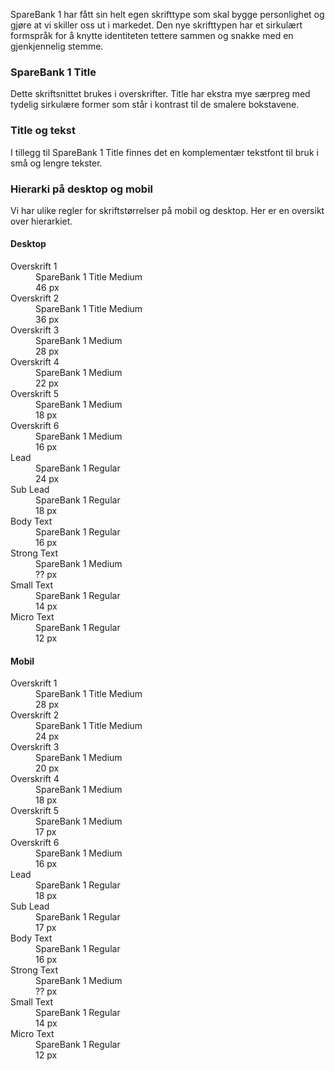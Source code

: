 SpareBank 1 har fått sin helt egen skrifttype som skal bygge personlighet og gjøre at vi skiller oss ut i markedet. Den nye skrifttypen har et sirkulært formspråk for å knytte identiteten tettere sammen og snakke med en gjenkjennelig stemme.

### SpareBank 1 Title

Dette skriftsnittet brukes i overskrifter. Title har ekstra mye særpreg med tydelig sirkulære former som står i kontrast til de smalere bokstavene.

### Title og tekst

I tillegg til SpareBank 1 Title finnes det en komplementær tekstfont til bruk i små og lengre tekster.

### Hierarki på desktop og mobil

Vi har ulike regler for skriftstørrelser på mobil og desktop. Her er en oversikt over hierarkiet.

#### Desktop

<dl class="sb1ds-typography-hierarchy sb1ds-typography-hierarchy--desktop">
    <dt class="sb1ds-typography-hierarchy__description">Overskrift 1</dt>
    <dd class="sb1ds-typography-hierarchy__element"><span class="ffe-h1 sb1ds-typography-hierarchy__example sb1ds-typography-hierarchy__example--h1">SpareBank 1 Title Medium</span></dd>
    <dd class="sb1ds-typography-hierarchy__font-size">46 px</dd>
    <dt class="sb1ds-typography-hierarchy__description">Overskrift 2</dt>
    <dd class="sb1ds-typography-hierarchy__element"><span class="ffe-h2 sb1ds-typography-hierarchy__example sb1ds-typography-hierarchy__example--h2">SpareBank 1 Title Medium</span></dd>
    <dd class="sb1ds-typography-hierarchy__font-size">36 px</dd>
    <dt class="sb1ds-typography-hierarchy__description">Overskrift 3</dt>
    <dd class="sb1ds-typography-hierarchy__element"><span class="ffe-h3 sb1ds-typography-hierarchy__example sb1ds-typography-hierarchy__example--h3">SpareBank 1 Medium</span></dd>
    <dd class="sb1ds-typography-hierarchy__font-size">28 px</dd>
    <dt class="sb1ds-typography-hierarchy__description">Overskrift 4</dt>
    <dd class="sb1ds-typography-hierarchy__element"><span class="ffe-h4 sb1ds-typography-hierarchy__example sb1ds-typography-hierarchy__example--h4">SpareBank 1 Medium</span></dd>
    <dd class="sb1ds-typography-hierarchy__font-size">22 px</dd>
    <dt class="sb1ds-typography-hierarchy__description">Overskrift 5</dt>
    <dd class="sb1ds-typography-hierarchy__element"><span class="ffe-h5 sb1ds-typography-hierarchy__example sb1ds-typography-hierarchy__example--h5">SpareBank 1 Medium</span></dd>
    <dd class="sb1ds-typography-hierarchy__font-size">18 px</dd>
    <dt class="sb1ds-typography-hierarchy__description">Overskrift 6</dt>
    <dd class="sb1ds-typography-hierarchy__element"><span class="ffe-h6 sb1ds-typography-hierarchy__example sb1ds-typography-hierarchy__example--h6">SpareBank 1 Medium</span></dd>
    <dd class="sb1ds-typography-hierarchy__font-size">16 px</dd>
    <dt class="sb1ds-typography-hierarchy__description">Lead</dt>
    <dd class="sb1ds-typography-hierarchy__element"><span class="ffe-lead-paragraph sb1ds-typography-hierarchy__example sb1ds-typography-hierarchy__example--lead-paragraph">SpareBank 1 Regular</span></dd>
    <dd class="sb1ds-typography-hierarchy__font-size">24 px</dd>
    <dt class="sb1ds-typography-hierarchy__description">Sub Lead</dt>
    <dd class="sb1ds-typography-hierarchy__element"><span class="ffe-sub-lead-paragraph sb1ds-typography-hierarchy__example sb1ds-typography-hierarchy__example--sub-lead-paragraph">SpareBank 1 Regular</span></dd>
    <dd class="sb1ds-typography-hierarchy__font-size">18 px</dd>
    <dt class="sb1ds-typography-hierarchy__description">Body Text</dt>
    <dd class="sb1ds-typography-hierarchy__element"><span class="ffe-body-text sb1ds-typography-hierarchy__example sb1ds-typography-hierarchy__example--body-text">SpareBank 1 Regular</span></dd>
    <dd class="sb1ds-typography-hierarchy__font-size">16 px</dd>
    <dt class="sb1ds-typography-hierarchy__description">Strong Text</dt>
    <dd class="sb1ds-typography-hierarchy__element"><span class="ffe-body-text ffe-strong-text sb1ds-typography-hierarchy__example sb1ds-typography-hierarchy__example--strong-text">SpareBank 1 Medium</span></dd>
    <dd class="sb1ds-typography-hierarchy__font-size">?? px</dd>
    <dt class="sb1ds-typography-hierarchy__description">Small Text</dt>
    <dd class="sb1ds-typography-hierarchy__element"><span class="ffe-small-text sb1ds-typography-hierarchy__example sb1ds-typography-hierarchy__example--small-text">SpareBank 1 Regular</span></dd>
    <dd class="sb1ds-typography-hierarchy__font-size">14 px</dd>
    <dt class="sb1ds-typography-hierarchy__description">Micro Text</dt>
    <dd class="sb1ds-typography-hierarchy__element"><span class="ffe-micro-text sb1ds-typography-hierarchy__example sb1ds-typography-hierarchy__example--micro-text">SpareBank 1 Regular</span></dd>
    <dd class="sb1ds-typography-hierarchy__font-size">12 px</dd>
</dl>

#### Mobil

<dl class="sb1ds-typography-hierarchy sb1ds-typography-hierarchy--mobile">
    <dt class="sb1ds-typography-hierarchy__description">Overskrift 1</dt>
    <dd class="sb1ds-typography-hierarchy__element"><span class="ffe-h1 sb1ds-typography-hierarchy__example sb1ds-typography-hierarchy__example--h1">SpareBank 1 Title Medium</span></dd>
    <dd class="sb1ds-typography-hierarchy__font-size">28 px</dd>
    <dt class="sb1ds-typography-hierarchy__description">Overskrift 2</dt>
    <dd class="sb1ds-typography-hierarchy__element"><span class="ffe-h2 sb1ds-typography-hierarchy__example sb1ds-typography-hierarchy__example--h2">SpareBank 1 Title Medium</span></dd>
    <dd class="sb1ds-typography-hierarchy__font-size">24 px</dd>
    <dt class="sb1ds-typography-hierarchy__description">Overskrift 3</dt>
    <dd class="sb1ds-typography-hierarchy__element"><span class="ffe-h3 sb1ds-typography-hierarchy__example sb1ds-typography-hierarchy__example--h3">SpareBank 1 Medium</span></dd>
    <dd class="sb1ds-typography-hierarchy__font-size">20 px</dd>
    <dt class="sb1ds-typography-hierarchy__description">Overskrift 4</dt>
    <dd class="sb1ds-typography-hierarchy__element"><span class="ffe-h4 sb1ds-typography-hierarchy__example sb1ds-typography-hierarchy__example--h4">SpareBank 1 Medium</span></dd>
    <dd class="sb1ds-typography-hierarchy__font-size">18 px</dd>
    <dt class="sb1ds-typography-hierarchy__description">Overskrift 5</dt>
    <dd class="sb1ds-typography-hierarchy__element"><span class="ffe-h5 sb1ds-typography-hierarchy__example sb1ds-typography-hierarchy__example--h5">SpareBank 1 Medium</span></dd>
    <dd class="sb1ds-typography-hierarchy__font-size">17 px</dd>
    <dt class="sb1ds-typography-hierarchy__description">Overskrift 6</dt>
    <dd class="sb1ds-typography-hierarchy__element"><span class="ffe-h6 sb1ds-typography-hierarchy__example sb1ds-typography-hierarchy__example--h6">SpareBank 1 Medium</span></dd>
    <dd class="sb1ds-typography-hierarchy__font-size">16 px</dd>
    <dt class="sb1ds-typography-hierarchy__description">Lead</dt>
    <dd class="sb1ds-typography-hierarchy__element"><span class="ffe-lead-paragraph sb1ds-typography-hierarchy__example sb1ds-typography-hierarchy__example--lead-paragraph">SpareBank 1 Regular</span></dd>
    <dd class="sb1ds-typography-hierarchy__font-size">18 px</dd>
    <dt class="sb1ds-typography-hierarchy__description">Sub Lead</dt>
    <dd class="sb1ds-typography-hierarchy__element"><span class="ffe-sub-lead-paragraph sb1ds-typography-hierarchy__example sb1ds-typography-hierarchy__example--sub-lead-paragraph">SpareBank 1 Regular</span></dd>
    <dd class="sb1ds-typography-hierarchy__font-size">17 px</dd>
    <dt class="sb1ds-typography-hierarchy__description">Body Text</dt>
    <dd class="sb1ds-typography-hierarchy__element"><span class="ffe-body-text sb1ds-typography-hierarchy__example sb1ds-typography-hierarchy__example--body-text">SpareBank 1 Regular</span></dd>
    <dd class="sb1ds-typography-hierarchy__font-size">16 px</dd>
    <dt class="sb1ds-typography-hierarchy__description">Strong Text</dt>
    <dd class="sb1ds-typography-hierarchy__element"><span class="ffe-body-text ffe-strong-text sb1ds-typography-hierarchy__example sb1ds-typography-hierarchy__example--strong-text">SpareBank 1 Medium</span></dd>
    <dd class="sb1ds-typography-hierarchy__font-size">?? px</dd>
    <dt class="sb1ds-typography-hierarchy__description">Small Text</dt>
    <dd class="sb1ds-typography-hierarchy__element"><span class="ffe-small-text sb1ds-typography-hierarchy__example sb1ds-typography-hierarchy__example--small-text">SpareBank 1 Regular</span></dd>
    <dd class="sb1ds-typography-hierarchy__font-size">14 px</dd>
    <dt class="sb1ds-typography-hierarchy__description">Micro Text</dt>
    <dd class="sb1ds-typography-hierarchy__element"><span class="ffe-micro-text sb1ds-typography-hierarchy__example sb1ds-typography-hierarchy__example--micro-text">SpareBank 1 Regular</span></dd>
    <dd class="sb1ds-typography-hierarchy__font-size">12 px</dd>
</dl>
